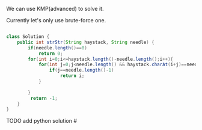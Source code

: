 
We can use KMP(advanced) to solve it.

Currently let's only use brute-force one.

```Java

class Solution {
    public int strStr(String haystack, String needle) {
        if(needle.length()==0)
            return 0;
        for(int i=0;i<=haystack.length()-needle.length();i++){
            for(int j=0;j<needle.length() && haystack.charAt(i+j)==needle.charAt(j);j++) {
                if(j==needle.length()-1)
                    return i;
            }
            
        }
         return -1;
    }
}

```

TODO add python solution #

